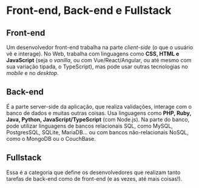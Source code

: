 # Front-end, Back-end e Fullstack

## Front-end
Um desenvolvedor front-end trabalha na parte *client-side* (o que o usuário vê e interage). No Web, trabalha com linguagens como **CSS, HTML e JavaScript** (seja o *vanilla*, ou com Vue/React/Angular, ou até mesmo com sua variação tipada, o TypeScript), mas pode usar outras tecnologias no *mobile* e no *desktop*.

## Back-end
É a parte server-side da aplicação, que realiza validações, interage com o banco de dados e muitas outras coisas. Usa linguagens como **PHP, Ruby, Java, Python, JavaScript/TypeScript** (com Node.js). Na parte do banco, pode utilizar linguagens de bancos relacionais SQL, como MySQL, PostgresSQL, SQLite, MariaDB... ou com bancos não-relacionais NoSQL, como o MongoDB ou o CouchBase.

## Fullstack
Essa é a categoria que define os desenvolvedores que realizam tanto tarefas de back-end como de front-end (e as vezes, até mais coisas!).